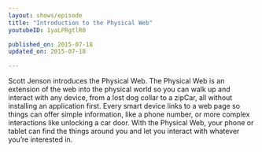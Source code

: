 ```yaml
---
layout: shows/episode
title: "Introduction to the Physical Web"
youtubeID: 1yaLPRgtlR0

published_on: 2015-07-18
updated_on: 2015-07-18

---
```


Scott Jenson introduces the Physical Web. The Physical Web is an extension of the web into the physical world so you can walk up and interact with any device, from a lost dog collar to a zipCar, all without installing an application first. Every smart device links to a web page so things can offer simple information, like a phone number, or more complex interactions like unlocking a car door. With the Physical Web, your phone or tablet can find the things around you and let you interact with whatever you’re interested in.
